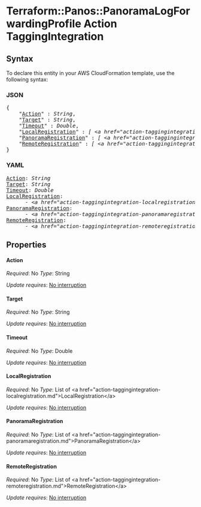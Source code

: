 # Terraform::Panos::PanoramaLogForwardingProfile Action TaggingIntegration

## Syntax

To declare this entity in your AWS CloudFormation template, use the following syntax:

### JSON

<pre>
{
    "<a href="#action" title="Action">Action</a>" : <i>String</i>,
    "<a href="#target" title="Target">Target</a>" : <i>String</i>,
    "<a href="#timeout" title="Timeout">Timeout</a>" : <i>Double</i>,
    "<a href="#localregistration" title="LocalRegistration">LocalRegistration</a>" : <i>[ &lt;a href=&#34;action-taggingintegration-localregistration.md&#34;&gt;LocalRegistration&lt;/a&gt;, ... ]</i>,
    "<a href="#panoramaregistration" title="PanoramaRegistration">PanoramaRegistration</a>" : <i>[ &lt;a href=&#34;action-taggingintegration-panoramaregistration.md&#34;&gt;PanoramaRegistration&lt;/a&gt;, ... ]</i>,
    "<a href="#remoteregistration" title="RemoteRegistration">RemoteRegistration</a>" : <i>[ &lt;a href=&#34;action-taggingintegration-remoteregistration.md&#34;&gt;RemoteRegistration&lt;/a&gt;, ... ]</i>
}
</pre>

### YAML

<pre>
<a href="#action" title="Action">Action</a>: <i>String</i>
<a href="#target" title="Target">Target</a>: <i>String</i>
<a href="#timeout" title="Timeout">Timeout</a>: <i>Double</i>
<a href="#localregistration" title="LocalRegistration">LocalRegistration</a>: <i>
      - &lt;a href=&#34;action-taggingintegration-localregistration.md&#34;&gt;LocalRegistration&lt;/a&gt;</i>
<a href="#panoramaregistration" title="PanoramaRegistration">PanoramaRegistration</a>: <i>
      - &lt;a href=&#34;action-taggingintegration-panoramaregistration.md&#34;&gt;PanoramaRegistration&lt;/a&gt;</i>
<a href="#remoteregistration" title="RemoteRegistration">RemoteRegistration</a>: <i>
      - &lt;a href=&#34;action-taggingintegration-remoteregistration.md&#34;&gt;RemoteRegistration&lt;/a&gt;</i>
</pre>

## Properties

#### Action

_Required_: No
_Type_: String

_Update requires_: [No interruption](https://docs.aws.amazon.com/AWSCloudFormation/latest/UserGuide/using-cfn-updating-stacks-update-behaviors.html#update-no-interrupt)

#### Target

_Required_: No
_Type_: String

_Update requires_: [No interruption](https://docs.aws.amazon.com/AWSCloudFormation/latest/UserGuide/using-cfn-updating-stacks-update-behaviors.html#update-no-interrupt)

#### Timeout

_Required_: No
_Type_: Double

_Update requires_: [No interruption](https://docs.aws.amazon.com/AWSCloudFormation/latest/UserGuide/using-cfn-updating-stacks-update-behaviors.html#update-no-interrupt)

#### LocalRegistration

_Required_: No
_Type_: List of &lt;a href=&#34;action-taggingintegration-localregistration.md&#34;&gt;LocalRegistration&lt;/a&gt;

_Update requires_: [No interruption](https://docs.aws.amazon.com/AWSCloudFormation/latest/UserGuide/using-cfn-updating-stacks-update-behaviors.html#update-no-interrupt)

#### PanoramaRegistration

_Required_: No
_Type_: List of &lt;a href=&#34;action-taggingintegration-panoramaregistration.md&#34;&gt;PanoramaRegistration&lt;/a&gt;

_Update requires_: [No interruption](https://docs.aws.amazon.com/AWSCloudFormation/latest/UserGuide/using-cfn-updating-stacks-update-behaviors.html#update-no-interrupt)

#### RemoteRegistration

_Required_: No
_Type_: List of &lt;a href=&#34;action-taggingintegration-remoteregistration.md&#34;&gt;RemoteRegistration&lt;/a&gt;

_Update requires_: [No interruption](https://docs.aws.amazon.com/AWSCloudFormation/latest/UserGuide/using-cfn-updating-stacks-update-behaviors.html#update-no-interrupt)

